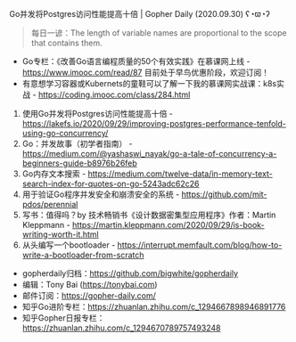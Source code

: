 Go并发将Postgres访问性能提高十倍 | Gopher Daily (2020.09.30) ʕ◔ϖ◔ʔ

>每日一谚：The length of variable names are proportional to the scope that contains them. 

* Go专栏：《改善Go语言编程质量的50个有效实践》在慕课网上线 - https://www.imooc.com/read/87 目前处于早鸟优惠阶段，欢迎订阅！ 
* 有意想学习容器或Kubernets的童鞋可以了解一下我的慕课网实战课：k8s实战 - https://coding.imooc.com/class/284.html

1. 使用Go并发将Postgres访问性能提高十倍 - https://lakefs.io/2020/09/29/improving-postgres-performance-tenfold-using-go-concurrency/
2. Go：并发故事（初学者指南） - https://medium.com/@yashaswi_nayak/go-a-tale-of-concurrency-a-beginners-guide-b8976b26feb
3. Go内存文本搜索 - https://medium.com/twelve-data/in-memory-text-search-index-for-quotes-on-go-5243adc62c26
4. 用于验证Go程序并发安全和崩溃安全的系统 - https://github.com/mit-pdos/perennial
5. 写书：值得吗？by 技术畅销书《设计数据密集型应用程序》作者：Martin Kleppmann - https://martin.kleppmann.com/2020/09/29/is-book-writing-worth-it.html
6. 从头编写一个bootloader - https://interrupt.memfault.com/blog/how-to-write-a-bootloader-from-scratch


* gopherdaily归档：https://github.com/bigwhite/gopherdaily
* 编辑：Tony Bai (https://tonybai.com)
* 邮件订阅：https://gopher-daily.com/
* 知乎Go进阶专栏：https://zhuanlan.zhihu.com/c_1294667898946891776
* 知乎Gopher日报专栏：https://zhuanlan.zhihu.com/c_1294670789757493248


